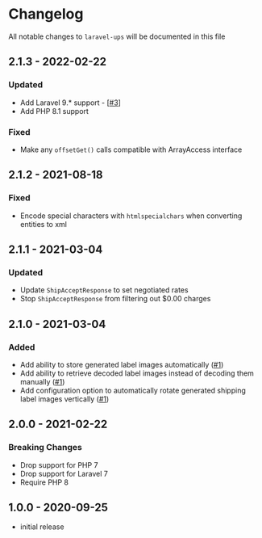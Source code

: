 # Changelog

All notable changes to `laravel-ups` will be documented in this file

## 2.1.3 - 2022-02-22
### Updated
- Add Laravel 9.* support - [[#3](https://github.com/rawilk/laravel-ups/issues/3)]
- Add PHP 8.1 support

### Fixed
- Make any `offsetGet()` calls compatible with ArrayAccess interface

## 2.1.2 - 2021-08-18
### Fixed
- Encode special characters with `htmlspecialchars` when converting entities to xml

## 2.1.1 - 2021-03-04
### Updated
- Update `ShipAcceptResponse` to set negotiated rates
- Stop `ShipAcceptResponse` from filtering out $0.00 charges

## 2.1.0 - 2021-03-04
### Added
- Add ability to store generated label images automatically ([#1](https://github.com/rawilk/laravel-ups/issues/1))
- Add ability to retrieve decoded label images instead of decoding them manually ([#1](https://github.com/rawilk/laravel-ups/issues/1))
- Add configuration option to automatically rotate generated shipping label images vertically ([#1](https://github.com/rawilk/laravel-ups/issues/1))

## 2.0.0 - 2021-02-22
### Breaking Changes
- Drop support for PHP 7
- Drop support for Laravel 7
- Require PHP 8

## 1.0.0 - 2020-09-25

- initial release
